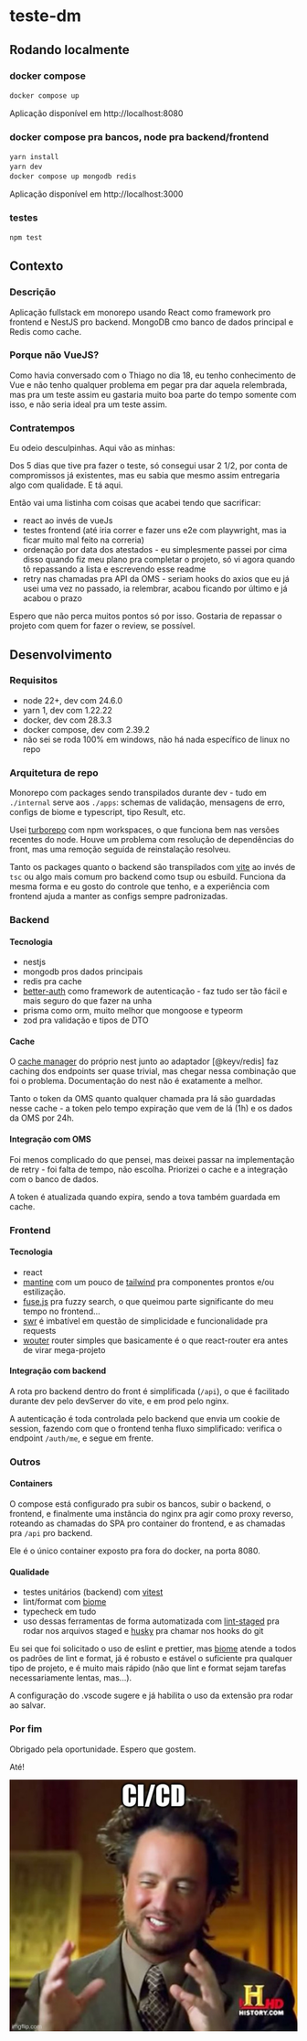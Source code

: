 # teste-dm

## Rodando localmente

### docker compose

```bash
docker compose up
```

Aplicação disponível em http://localhost:8080

### docker compose pra bancos, node pra backend/frontend

```bash
yarn install
yarn dev
docker compose up mongodb redis
```

Aplicação disponível em http://localhost:3000

### testes

```bash
npm test
```

## Contexto

### Descrição

Aplicação fullstack em monorepo usando React como framework pro frontend e NestJS pro backend. MongoDB cmo banco de dados principal e Redis como cache.

### Porque não VueJS?

Como havia conversado com o Thiago no dia 18, eu tenho conhecimento de Vue e não tenho qualquer problema em pegar pra dar aquela relembrada, mas pra um teste assim eu gastaria muito boa parte do tempo somente com isso, e não seria ideal pra um teste assim.

### Contratempos

Eu odeio desculpinhas. Aqui vão as minhas:

Dos 5 dias que tive pra fazer o teste, só consegui usar 2 1/2, por conta de compromissos já existentes, mas eu sabia que mesmo assim entregaria algo com qualidade. E tá aqui.

Então vai uma listinha com coisas que acabei tendo que sacrificar:

- react ao invés de vueJs
- testes frontend (até iria correr e fazer uns e2e com playwright, mas ia ficar muito mal feito na correria)
- ordenação por data dos atestados - eu simplesmente passei por cima disso quando fiz meu plano pra completar o projeto, só vi agora quando tô repassando a lista e escrevendo esse readme
- retry nas chamadas pra API da OMS - seriam hooks do axios que eu já usei uma vez no passado, ia relembrar, acabou ficando por último e já acabou o prazo

Espero que não perca muitos pontos só por isso. Gostaria de repassar o projeto com quem for fazer o review, se possível.

## Desenvolvimento

### Requisitos

- node 22+, dev com 24.6.0
- yarn 1, dev com 1.22.22
- docker, dev com 28.3.3
- docker compose, dev com 2.39.2
- não sei se roda 100% em windows, não há nada específico de linux no repo

### Arquitetura de repo

Monorepo com packages sendo transpilados durante dev - tudo em `./internal` serve aos `./apps`: schemas de validação, mensagens de erro, configs de biome e typescript, tipo Result, etc.

Usei [turborepo](https://github.com/vercel/turborepo) com npm workspaces, o que funciona bem nas versões recentes do node. Houve um problema com resolução de dependências do front, mas uma remoção seguida de reinstalação resolveu.

Tanto os packages quanto o backend são transpilados com [vite](https://github.com/vitejs/vite) ao invés de `tsc` ou algo mais comum pro backend como tsup ou esbuild. Funciona da mesma forma e eu gosto do controle que tenho, e a experiência com frontend ajuda a manter as configs sempre padronizadas.

### Backend

#### Tecnologia

- nestjs
- mongodb pros dados principais
- redis pra cache
- [better-auth](https://github.com/better-auth/better-auth) como framework de autenticação - faz tudo ser tão fácil e mais seguro do que fazer na unha
- prisma como orm, muito melhor que mongoose e typeorm
- zod pra validação e tipos de DTO

#### Cache

O [cache manager](https://docs.nestjs.com/techniques/caching) do próprio nest junto ao adaptador [@keyv/redis] faz caching dos endpoints ser quase trivial, mas chegar nessa combinação que foi o problema. Documentação do nest não é exatamente a melhor.

Tanto o token da OMS quanto qualquer chamada pra lá são guardadas nesse cache - a token pelo tempo expiração que vem de lá (1h) e os dados da OMS por 24h.

#### Integração com OMS

Foi menos complicado do que pensei, mas deixei passar na implementação de retry - foi falta de tempo, não escolha. Priorizei o cache e a integração com o banco de dados.

A token é atualizada quando expira, sendo a tova também guardada em cache.

### Frontend

#### Tecnologia

- react
- [mantine](https://github.com/mantinedev/mantine) com um pouco de [tailwind](https://github.com/tailwindlabs/tailwindcss) pra componentes prontos e/ou estilização.
- [fuse.js](https://github.com/krisk/fuse) pra fuzzy search, o que queimou parte significante do meu tempo no frontend...
- [swr](https://github.com/vercel/swr) é imbatível em questão de simplicidade e funcionalidade pra requests
- [wouter](https://github.com/molefrog/wouter) router simples que basicamente é o que react-router era antes de virar mega-projeto

#### Integração com backend

A rota pro backend dentro do front é simplificada (`/api`), o que é facilitado durante dev pelo devServer do vite, e em prod pelo nginx.

A autenticação é toda controlada pelo backend que envia um cookie de session, fazendo com que o frontend tenha fluxo simplificado: verifica o endpoint `/auth/me`, e segue em frente.

### Outros

#### Containers

O compose está configurado pra subir os bancos, subir o backend, o frontend, e finalmente uma instância do nginx pra agir como proxy reverso, roteando as chamadas do SPA pro container do frontend, e as chamadas pra `/api` pro backend.

Ele é o único container exposto pra fora do docker, na porta 8080.

#### Qualidade

- testes unitários (backend) com [vitest](https://github.com/vitest-dev/vitest)
- lint/format com [biome](https://github.com/biomejs/biome)
- typecheck em tudo
- uso dessas ferramentas de forma automatizada com [lint-staged](https://github.com/lint-staged/lint-staged) pra rodar nos arquivos staged e [husky](https://github.com/typicode/husky) pra chamar nos hooks do git

Eu sei que foi solicitado o uso de eslint e prettier, mas [biome](https://biomejs.dev) atende a todos os padrões de lint e format, já é robusto e estável o suficiente pra qualquer tipo de projeto, e é muito mais rápido (não que lint e format sejam tarefas necessariamente lentas, mas...).

A configuração do .vscode sugere e já habilita o uso da extensão pra rodar ao salvar.

### Por fim

Obrigado pela oportunidade. Espero que gostem.

Até!

![CI/CD](./cicd.jpg)

